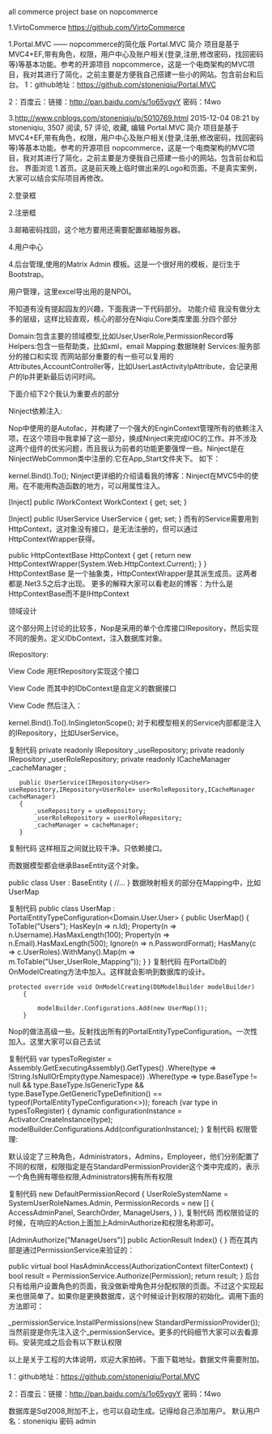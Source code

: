 all commerce project base on nopcommerce

1.VirtoCommerce
https://github.com/VirtoCommerce

1.Portal.MVC —— nopcommerce的简化版
Portal.MVC 简介
项目是基于MVC4+EF,带有角色，权限，用户中心及账户相关(登录,注册,修改密码，找回密码等)等基本功能。参考的开源项目 nopcommerce，这是一个电商架构的MVC项目，我对其进行了简化，之前主要是方便我自己搭建一些小的网站。包含前台和后台。
 1：github地址：https://github.com/stoneniqiu/Portal.MVC 

 2：百度云：链接：http://pan.baidu.com/s/1o65vgyY 密码：f4wo
 
 3.http://www.cnblogs.com/stoneniqiu/p/5010769.html
 2015-12-04 08:21 by stoneniqiu, 3507 阅读, 57 评论, 收藏, 编辑
Portal.MVC 简介
项目是基于MVC4+EF,带有角色，权限，用户中心及账户相关(登录,注册,修改密码，找回密码等)等基本功能。参考的开源项目 nopcommerce，这是一个电商架构的MVC项目，我对其进行了简化，之前主要是方便我自己搭建一些小的网站。包含前台和后台。
界面浏览
1.首页。这是前天晚上临时做出来的Logo和页面。不是真实案例，大家可以结合实际项目再修改。

2.登录框

2.注册框

3.邮箱密码找回，这个地方要用还需要配置邮箱服务器。

4.用户中心

 4.后台管理,使用的Matrix Admin 模板。这是一个很好用的模板，是衍生于Bootstrap。
 
 用户管理，这里excel导出用的是NPOI。
 
 不知道有没有提起园友的兴趣，下面我讲一下代码部分。
功能介绍
我没有做分太多的层级，这样比较直观，核心的部分在Niqiu.Core类库里面.分四个部分
 
Domain:包含主要的领域模型,比如User,UserRole,PermissionRecord等
Helpers:包含一些帮助类，比如xml，email
Mapping:数据映射
Services:服务部分的接口和实现
而网站部分重要的有一些可以复用的Attributes,AccountController等，比如UserLastActivityIpAttribute，会记录用户的Ip并更新最后访问时间。

下面介绍下2个我认为重要点的部分

Ninject依赖注入:

Nop中使用的是Autofac，并构建了一个强大的EnginContext管理所有的依赖注入项，在这个项目中我拿掉了这一部分，换成Ninject来完成IOC的工作。并不涉及这两个组件的优劣问题，而且我认为前者的功能更要强悍一些。Ninject是在NinjectWebCommon类中注册的.它在App_Start文件夹下。 如下：

kernel.Bind<IPermissionservice>().To<Permissionservice>();
Ninject更详细的介绍请看我的博客：Ninject在MVC5中的使用。在不能用构造函数的地方，可以用属性注入。

  [Inject]
   public IWorkContext WorkContext { get; set; }

  [Inject]
  public IUserService UserService { get; set; }
而有的Service需要用到HttpContext，这对象没有接口，是无法注册的，但可以通过HttpContextWrapper获得。

 public HttpContextBase HttpContext
        {
            get { return new HttpContextWrapper(System.Web.HttpContext.Current); }
        }
HttpContextBase 是一个抽象类，HttpContextWrapper是其派生成员。这两者都是.Net3.5之后才出现。
更多的解释大家可以看老赵的博客：为什么是HttpContextBase而不是IHttpContext

领域设计

 这个部分网上讨论的比较多，Nop是采用的单个仓库接口IRepository<T>，然后实现不同的服务。定义IDbContext，注入数据库对象。

 IRepository<T>:

 View Code
用EfRepository<T>实现这个接口

 View Code
而其中的IDbContext是自定义的数据接口

 View Code
然后注入：

  kernel.Bind<IDbContext>().To<PortalDb>().InSingletonScope();
对于和模型相关的Service内部都是注入的IRepository<T>，比如UserService。

复制代码
      private readonly IRepository<User> _useRepository;
       private readonly IRepository<UserRole> _userRoleRepository;
       private readonly  ICacheManager _cacheManager ;

       public UserService(IRepository<User> useRepository,IRepository<UserRole> userRoleRepository,ICacheManager cacheManager)
       {
           _useRepository = useRepository;
           _userRoleRepository = userRoleRepository;
           _cacheManager = cacheManager;
       }
复制代码
这样相互之间就比较干净。只依赖接口。

而数据模型都会继承BaseEntity这个对象。

 public class User : BaseEntity
    {
  //...
   }
数据映射相关的部分在Mapping中，比如UserMap

复制代码
 public class UserMap : PortalEntityTypeConfiguration<Domain.User.User>
    {
        public UserMap()
        {
            ToTable("Users");
            HasKey(n => n.Id);
            Property(n => n.Username).HasMaxLength(100);
            Property(n => n.Email).HasMaxLength(500);
            Ignore(n => n.PasswordFormat);
            HasMany(c => c.UserRoles).WithMany().Map(m => m.ToTable("User_UserRole_Mapping"));
        }
    }
复制代码
在PortalDb的OnModelCreating方法中加入。这样就会影响到数据库的设计。

    protected override void OnModelCreating(DbModelBuilder modelBuilder)
        {
     
            modelBuilder.Configurations.Add(new UserMap());
        }
Nop的做法高级一些。反射找出所有的PortalEntityTypeConfiguration。一次性加入。这里大家可以自己去试

复制代码
  var typesToRegister = Assembly.GetExecutingAssembly().GetTypes()
            .Where(type => !String.IsNullOrEmpty(type.Namespace))
            .Where(type => type.BaseType != null && type.BaseType.IsGenericType &&
                type.BaseType.GetGenericTypeDefinition() == typeof(PortalEntityTypeConfiguration<>));
            foreach (var type in typesToRegister)
            {
                dynamic configurationInstance = Activator.CreateInstance(type);
                modelBuilder.Configurations.Add(configurationInstance);
            }
复制代码
权限管理:

默认设定了三种角色，Administrators，Admins，Employeer，他们分别配置了不同的权限，权限指定是在StandardPermissionProvider这个类中完成的，表示一个角色拥有哪些权限,Administrators拥有所有权限

复制代码
new DefaultPermissionRecord
      {
        UserRoleSystemName   = SystemUserRoleNames.Admin,
        PermissionRecords = new []
         {
            AccessAdminPanel,
            SearchOrder,
            ManageUsers,
          }
       },
复制代码
而权限验证的时候，在响应的Action上面加上AdminAuthorize和权限名称即可。

 [AdminAuthorize("ManageUsers")]
   public ActionResult Index()
    {
    }
而在其内部是通过PermissionService来验证的：

 public virtual bool HasAdminAccess(AuthorizationContext filterContext)
        {
            bool result = PermissionService.Authorize(Permission);
            return result;
        }
后台只有给用户设置角色的页面，我没做新增角色并分配权限的页面。不过这个实现起来也很简单了。如果你是更换数据库，这个时候设计到权限的初始化。调用下面的方法即可：

_permissionService.InstallPermissions(new StandardPermissionProvider());
当然前提是你先注入这个_permissionService。更多的代码细节大家可以去看源码。安装完成之后会有以下默认权限



 以上是关于工程的大体说明，欢迎大家拍砖。下面下载地址。数据文件需要附加。

 1：github地址：https://github.com/stoneniqiu/Portal.MVC 

 2：百度云：链接：http://pan.baidu.com/s/1o65vgyY 密码：f4wo

 数据库是Sql2008,附加不上，也可以自动生成。记得给自己添加用户。 默认用户名：stoneniqiu 密码 admin

